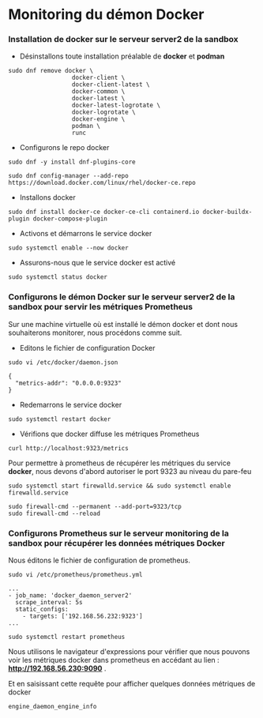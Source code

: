 # Monitoring du démon Docker

### Installation de docker sur le serveur server2 de la sandbox

- Désinstallons toute installation préalable de **docker** et **podman**

```
sudo dnf remove docker \
                  docker-client \
                  docker-client-latest \
                  docker-common \
                  docker-latest \
                  docker-latest-logrotate \
                  docker-logrotate \
                  docker-engine \
                  podman \
                  runc
```

- Configurons le repo docker

```
sudo dnf -y install dnf-plugins-core

sudo dnf config-manager --add-repo https://download.docker.com/linux/rhel/docker-ce.repo
```

- Installons docker

```
sudo dnf install docker-ce docker-ce-cli containerd.io docker-buildx-plugin docker-compose-plugin
```

- Activons et démarrons le service docker

```
sudo systemctl enable --now docker
```

- Assurons-nous que le service docker est activé

```
sudo systemctl status docker
```

### Configurons le démon Docker sur le serveur server2 de la sandbox pour servir les métriques Prometheus

Sur une machine virtuelle où est installé le démon docker et dont nous souhaiterons monitorer, nous procédons comme suit.

- Editons le fichier de configuration Docker

```
sudo vi /etc/docker/daemon.json
```

```
{
  "metrics-addr": "0.0.0.0:9323"
}
```

- Redemarrons le service docker

```
sudo systemctl restart docker
```

- Vérifions que docker diffuse les métriques Prometheus

```
curl http://localhost:9323/metrics
```

Pour permettre à prometheus de récupérer les métriques du service **docker**, nous devons d'abord autoriser le port 9323 au niveau du pare-feu

```
sudo systemctl start firewalld.service && sudo systemctl enable firewalld.service

sudo firewall-cmd --permanent --add-port=9323/tcp
sudo firewall-cmd --reload
```

### Configurons Prometheus sur le serveur monitoring de la sandbox pour récupérer les données métriques Docker

Nous éditons le fichier de configuration de prometheus.

```
sudo vi /etc/prometheus/prometheus.yml
```

```
...
- job_name: 'docker_daemon_server2'
  scrape_interval: 5s
  static_configs:
    - targets: ['192.168.56.232:9323']
...
```

```
sudo systemctl restart prometheus
```

Nous utilisons le navigateur d'expressions pour vérifier que nous pouvons voir les métriques docker dans prometheus en accédant au lien : **http://192.168.56.230:9090** .

Et en saisissant cette requête pour afficher quelques données métriques de docker

```
engine_daemon_engine_info
```